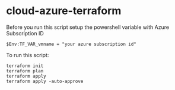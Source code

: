 # cloud-azure-terraform
Before you run this script setup the powershell variable with Azure Subscription ID
```
$Env:TF_VAR_vmname = "your azure subscription id"
```

To run this script:
```
terraform init
terraform plan
terraform apply
terraform apply -auto-approve
```
